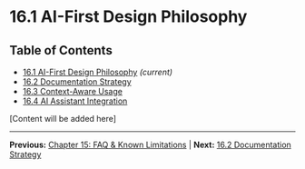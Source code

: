 # 16.1 AI-First Design Philosophy

## Table of Contents
- [16.1 AI-First Design Philosophy](./16.1-ai-first-design-philosophy.md) *(current)*
- [16.2 Documentation Strategy](./16.2-documentation-strategy.md)
- [16.3 Context-Aware Usage](./16.3-context-aware-usage.md)
- [16.4 AI Assistant Integration](./16.4-ai-assistant-integration.md)

[Content will be added here]

---

**Previous:** [Chapter 15: FAQ & Known Limitations](../15-faq-&-known-limitations/index.md) | **Next:** [16.2 Documentation Strategy](./16.2-documentation-strategy.md)
